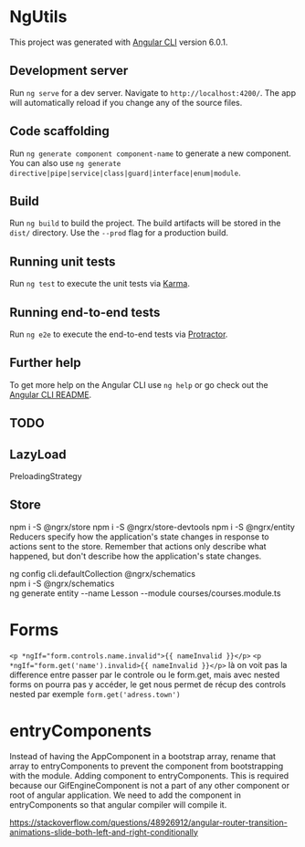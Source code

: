# NgUtils

This project was generated with [Angular CLI](https://github.com/angular/angular-cli) version 6.0.1.

## Development server

Run `ng serve` for a dev server. Navigate to `http://localhost:4200/`. The app will automatically reload if you change any of the source files.

## Code scaffolding

Run `ng generate component component-name` to generate a new component. You can also use `ng generate directive|pipe|service|class|guard|interface|enum|module`.

## Build

Run `ng build` to build the project. The build artifacts will be stored in the `dist/` directory. Use the `--prod` flag for a production build.

## Running unit tests

Run `ng test` to execute the unit tests via [Karma](https://karma-runner.github.io).

## Running end-to-end tests

Run `ng e2e` to execute the end-to-end tests via [Protractor](http://www.protractortest.org/).

## Further help

To get more help on the Angular CLI use `ng help` or go check out the [Angular CLI README](https://github.com/angular/angular-cli/blob/master/README.md).


## TODO
## LazyLoad
PreloadingStrategy

## Store
npm i -S @ngrx/store
npm i -S @ngrx/store-devtools
npm i -S @ngrx/entity
Reducers specify how the application's state changes in response to actions sent to the store.
Remember that actions only describe what happened, but don't describe how the application's state changes.

ng config cli.defaultCollection @ngrx/schematics       
npm i -S @ngrx/schematics                                          
ng generate entity --name Lesson --module courses/courses.module.ts

# Forms 

`<p *ngIf="form.controls.name.invalid">{{ nameInvalid }}</p>`
`<p *ngIf="form.get('name').invalid>{{ nameInvalid }}</p>`
là on voit pas la difference entre passer par le controle ou le form.get, mais avec nested forms on pourra pas y accéder, le get nous permet de récup des controls nested
par exemple `form.get('adress.town')`

# entryComponents
Instead of having the AppComponent in a bootstrap array, rename that array to entryComponents to prevent the component from bootstrapping with the module.
Adding component to entryComponents. This is required because our GifEngineComponent is not a part of any other component or root of angular application. We need to add the component in entryComponents so that angular compiler will compile it.


https://stackoverflow.com/questions/48926912/angular-router-transition-animations-slide-both-left-and-right-conditionally
